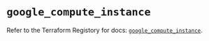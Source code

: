# `google_compute_instance`

Refer to the Terraform Registory for docs: [`google_compute_instance`](https://registry.terraform.io/providers/hashicorp/google-beta/5.26.0/docs/resources/google_compute_instance).
